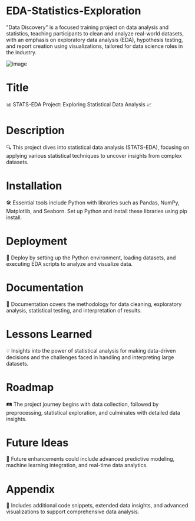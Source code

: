 # EDA-Statistics-Exploration
"Data Discovery" is a focused training project on data analysis and statistics, teaching participants to clean and analyze real-world datasets, with an emphasis on exploratory data analysis (EDA), hypothesis testing, and report creation using visualizations, tailored for data science roles in the industry.

![image](https://github.com/LogeshwarTheDataIntellect/EDA-Statistics-Exploration/assets/104715001/acabc4be-c040-4b50-92a1-ab14fb07ddc1)

# Title
📊 STATS-EDA Project: Exploring Statistical Data Analysis 📈

# Description
🔍 This project dives into statistical data analysis (STATS-EDA), focusing on applying various statistical techniques to uncover insights from complex datasets.

# Installation
🛠️ Essential tools include Python with libraries such as Pandas, NumPy, Matplotlib, and Seaborn. Set up Python and install these libraries using pip install.

# Deployment
🚀 Deploy by setting up the Python environment, loading datasets, and executing EDA scripts to analyze and visualize data.

# Documentation
📄 Documentation covers the methodology for data cleaning, exploratory analysis, statistical testing, and interpretation of results.

# Lessons Learned
💡 Insights into the power of statistical analysis for making data-driven decisions and the challenges faced in handling and interpreting large datasets.

# Roadmap
🛤️ The project journey begins with data collection, followed by preprocessing, statistical exploration, and culminates with detailed data insights.

# Future Ideas
🌟 Future enhancements could include advanced predictive modeling, machine learning integration, and real-time data analytics.

# Appendix
📑 Includes additional code snippets, extended data insights, and advanced visualizations to support comprehensive data analysis.
